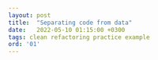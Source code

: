 ```yaml
---
layout: post
title:  "Separating code from data"
date:   2022-05-10 01:15:00 +0300
tags: clean refactoring practice example
ord: '01'
---
```


